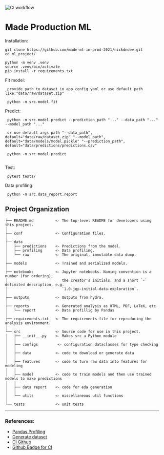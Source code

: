 ![CI workflow](https://github.com/made-ml-in-prod-2021/nickdndev/actions/workflows/python-app.yml/badge.svg?branch=homework1)

# Made Production ML

Installation:

~~~
git clone https://github.com/made-ml-in-prod-2021/nickdndev.git
cd ml_project/

python -m venv .venv
source .venv/bin/activate
pip install -r requirements.txt
~~~

Fit model:

~~~
 provide path to dataset in app_config.yaml or use default path like:"data/raw/dataset.zip"
 
 python -m src.model.fit
~~~

Predict:

~~~
 python -m src.model.predict --prediction_path "..." --data_path "..." --model_path "..."

 or use default args path "--data_path", default="data/raw/dataset.zip" "--model_path", default="data/models/model.pickle" "--prediction_path", default="data/predictions/predictions.csv"

 python -m src.model.predict  
 
~~~

Test:

~~~
 pytest tests/
~~~

Data profiling:

~~~
 python -m src.data_report.report
~~~

Project Organization
------------

    ├── README.md          <- The top-level README for developers using this project.
    │
    ├── conf               <- Configuration files.
    │
    ├── data
    │   ├── predictions    <- Predictions from the model.
    │   ├── profiling      <- Data profiling.
    │   └── raw            <- The original, immutable data dump.
    │
    ├── models             <- Trained and serialized models.
    │
    ├── notebooks          <- Jupyter notebooks. Naming convention is a number (for ordering),
    │                         the creator's initials, and a short `-` delimited description, e.g.
    │                         `1.0-jqp-initial-data-exploration`.
    │
    ├── outputs            <- Outputs from hydra.
    │
    ├── reports            <- Generated analysis as HTML, PDF, LaTeX, etc.
    │   └── report         <- Data profillig by Pandas
    │
    ├── requirements.txt   <- The requirements file for reproducing the analysis environment.
    │
    └── src                <- Source code for use in this project.
    │   ├── __init__.py    <- Makes src a Python module
    │   │
    │   ├── configs         <- configuration dataclasses for type checking
    │   │
    │   ├── data           <- code to download or generate data
    │   │
    │   ├── features       <- code to turn raw data into features for modeling
    │   │
    │   ├── model          <- code to train models and then use trained models to make predictions
    │   │
    │   ├── data report    <- code for eda generation
    │   │
    │   └── utils          <- miscellaneous util functions
    │
    └── tests              <- unit tests

--------

### References:

- [Pandas Profiling](https://towardsdatascience.com/exploratory-data-analysis-with-pandas-profiling-de3aae2ddff3)
- [Generate dataset](https://www.caktusgroup.com/blog/2020/04/15/quick-guide-generating-fake-data-with-pandas/)
- [CI Github](https://docs.github.com/en/actions/guides/setting-up-continuous-integration-using-workflow-templates)
- [Github Badge for CI](https://docs.github.com/en/actions/managing-workflow-runs/adding-a-workflow-status-badge#using-the-workflow-file-name)

